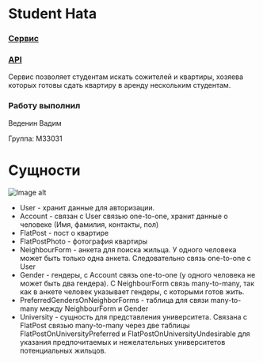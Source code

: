 # Student Hata
### [Сервис](student-hata.herokuapp.com)
### [API](student-hata.herokuapp.com/api)
Сервис позволяет студентам искать сожителей и квартиры, хозяева которых готовы сдать квартиру в аренду нескольким
студентам.

### Работу выполнил

Веденин Вадим

Группа: M33031

# Сущности

![Image alt](https://github.com/is-web-y23/student-hata/blob/lab3/schema.png)

- User - хранит данные для авторизации.
- Account - связан с User связью one-to-one, хранит данные о человеке (Имя, фамилия, контакты, пол)
- FlatPost - пост о квартире
- FlatPostPhoto - фотография квартиры
- NeighbourForm - анкета для поиска жильца. У одного человека может быть только одна анкета. Следовательно связь
  one-to-one с User
- Gender - гендеры, с Account связь one-to-one (у одного человека не может быть два гендера). С NeighbourForm связь
  many-to-many, так как в анкете человек указывает гендеры, с которыми готов жить.
- PreferredGendersOnNeighborForms - таблица для связи many-to-many между NeighbourForm и Gender
- University - сущность для представления университета. Связана с FlatPost связью many-to-many через две таблицы
  FlatPostOnUniversityPreferred и FlatPostOnUniversityUndesirable для указания предпочитаемых и нежелательных
  университетов потенциальных жильцов.

